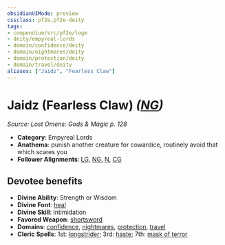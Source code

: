 ```yaml
---
obsidianUIMode: preview
cssclass: pf2e,pf2e-deity
tags:
- compendium/src/pf2e/logm
- deity/empyreal-lords
- domain/confidence/deity
- domain/nightmares/deity
- domain/protection/deity
- domain/travel/deity
aliases: ["Jaidz", "Fearless Claw"]
---
```

# Jaidz (Fearless Claw) *([NG](../../../Rules/traits/neutral-good-b1.md))*  
*Source: Lost Omens: Gods & Magic p. 128*  

- **Category**: Empyreal Lords
- **Anathema**: punish another creature for cowardice, routinely avoid that which scares you
- **Follower Alignments**: [LG](../../../Rules/traits/lawful-goo-b1.md), [NG](../../../Rules/traits/neutral-good-b1.md), [N](../../../Rules/traits/neutral-b1.md), [CG](../../../Rules/traits/chaotic-good-b1.md)

## Devotee benefits

- **Divine Ability**: Strength or Wisdom
- **Divine Font**: [heal](../../spells/heal.md)
- **Divine Skill**: Intimidation
- **Favored Weapon**: [shortsword](../../equipment/items/shortsword.md)
- **Domains**: [confidence](../domains.md#Confidence), [nightmares](../domains.md#Nightmares), [protection](../domains.md#Protection), [travel](../domains.md#Travel)
- **Cleric Spells**: 1st: [longstrider](../../spells/longstrider.md); 3rd: [haste](../../spells/haste.md); 7th: [mask of terror](../../spells/mask-of-terror.md)